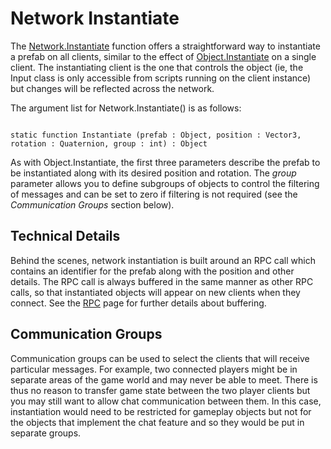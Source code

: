 Network Instantiate
===================


The [Network.Instantiate](scriptref:network.instantiate.html.html) function offers a straightforward way to instantiate a prefab on all clients, similar to the effect of [Object.Instantiate](scriptref:object.instantiate.html.html) on a single client. The instantiating client is the one that controls the object (ie, the Input class is only accessible from scripts running on the client instance) but changes will be reflected across the network.


The argument list for <span class=component>Network.Instantiate()</span> is as follows:

````

static function Instantiate (prefab : Object, position : Vector3, rotation : Quaternion, group : int) : Object

````

As with Object.Instantiate, the first three parameters describe the prefab to be instantiated along with its desired position and rotation. The  _group_ parameter allows you to define subgroups of objects to control the filtering of messages and can be set to zero if filtering is not required (see the _Communication Groups_ section below).

Technical Details
-----------------


Behind the scenes, network instantiation is built around an RPC call which contains an identifier for the prefab along with the position and other details. The RPC call is always buffered in the same manner as other RPC calls, so that instantiated objects will appear on new clients when they connect. See the [RPC](net-rpcdetails.html) page for further details about buffering.


Communication Groups
--------------------


Communication groups can be used to select the clients that will receive particular messages. For example, two connected players might be in separate areas of the game world and may never be able to meet. There is thus no reason to transfer game state between the two player clients but you may still want to allow chat communication between them. In this case, instantiation would need to be restricted for gameplay objects but not for the objects that implement the chat feature and so they would be put in separate groups.
